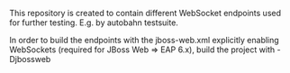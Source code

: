 This repository is created to contain different WebSocket endpoints used for further testing. E.g. by autobahn 
testsuite.

In order to build the endpoints with the jboss-web.xml explicitly enabling WebSockets (required for JBoss Web => EAP 
6.x), build the project with -Djbossweb
